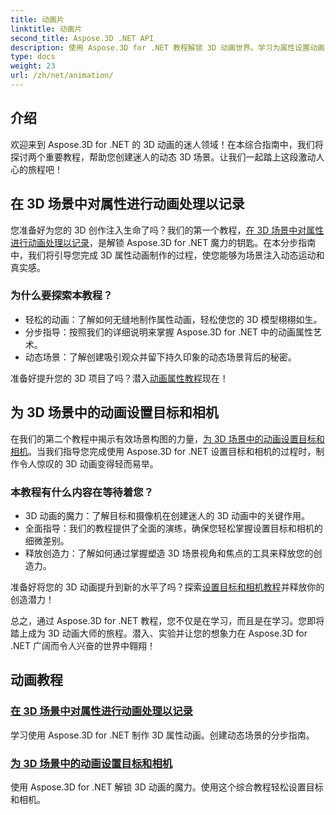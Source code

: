 ```yaml
---
title: 动画片
linktitle: 动画片
second_title: Aspose.3D .NET API
description: 使用 Aspose.3D for .NET 教程解锁 3D 动画世界。学习为属性设置动画并轻松设置动态场景的目标和摄像机。
type: docs
weight: 23
url: /zh/net/animation/
---
```

## 介绍

欢迎来到 Aspose.3D for .NET 的 3D 动画的迷人领域！在本综合指南中，我们将探讨两个重要教程，帮助您创建迷人的动态 3D 场景。让我们一起踏上这段激动人心的旅程吧！

## 在 3D 场景中对属性进行动画处理以记录
您准备好为您的 3D 创作注入生命了吗？我们的第一个教程，[在 3D 场景中对属性进行动画处理以记录](./property-to-document/)，是解锁 Aspose.3D for .NET 魔力的钥匙。在本分步指南中，我们将引导您完成 3D 属性动画制作的过程，使您能够为场景注入动态运动和真实感。

### 为什么要探索本教程？
- 轻松的动画：了解如何无缝地制作属性动画，轻松使您的 3D 模型栩栩如生。
- 分步指导：按照我们的详细说明来掌握 Aspose.3D for .NET 中的动画属性艺术。
- 动态场景：了解创建吸引观众并留下持久印象的动态场景背后的秘密。

准备好提升您的 3D 项目了吗？潜入[动画属性教程](./property-to-document/)现在！

## 为 3D 场景中的动画设置目标和相机
在我们的第二个教程中揭示有效场景构图的力量，[为 3D 场景中的动画设置目标和相机](./setup-target-camera/)。当我们指导您完成使用 Aspose.3D for .NET 设置目标和相机的过程时，制作令人惊叹的 3D 动画变得轻而易举。

### 本教程有什么内容在等待着您？
- 3D 动画的魔力：了解目标和摄像机在创建迷人的 3D 动画中的关键作用。
- 全面指导：我们的教程提供了全面的演练，确保您轻松掌握设置目标和相机的细微差别。
- 释放创造力：了解如何通过掌握塑造 3D 场景视角和焦点的工具来释放您的创造力。

准备好将您的 3D 动画提升到新的水平了吗？探索[设置目标和相机教程](./setup-target-camera/)并释放你的创造潜力！

总之，通过 Aspose.3D for .NET 教程，您不仅是在学习，而且是在学习。您即将踏上成为 3D 动画大师的旅程。潜入、实验并让您的想象力在 Aspose.3D for .NET 广阔而令人兴奋的世界中翱翔！
## 动画教程
### [在 3D 场景中对属性进行动画处理以记录](./property-to-document/)
学习使用 Aspose.3D for .NET 制作 3D 属性动画。创建动态场景的分步指南。
### [为 3D 场景中的动画设置目标和相机](./setup-target-camera/)
使用 Aspose.3D for .NET 解锁 3D 动画的魔力。使用这个综合教程轻松设置目标和相机。